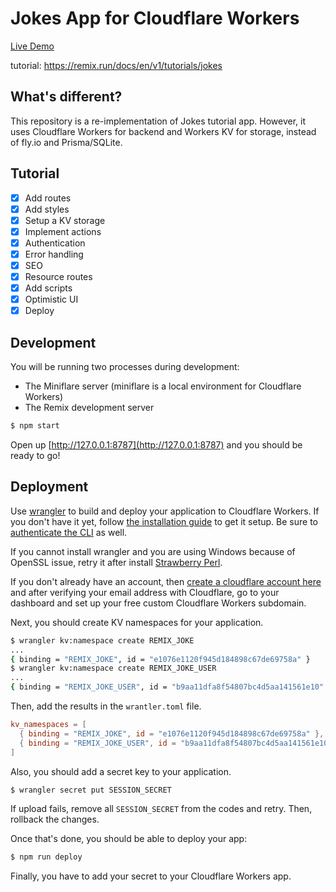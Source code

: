 # Jokes App for Cloudflare Workers

[Live Demo](https://remix-jokes.seokmin.dev)

tutorial: https://remix.run/docs/en/v1/tutorials/jokes

## What's different?

This repository is a re-implementation of Jokes tutorial app.
However, it uses Cloudflare Workers for backend and Workers KV for storage, instead of fly.io and Prisma/SQLite.

## Tutorial

- [x] Add routes
- [x] Add styles
- [x] Setup a KV storage
- [x] Implement actions
- [x] Authentication
- [x] Error handling
- [x] SEO
- [x] Resource routes
- [x] Add scripts
- [x] Optimistic UI
- [x] Deploy

## Development

You will be running two processes during development:

- The Miniflare server (miniflare is a local environment for Cloudflare Workers)
- The Remix development server

```sh
$ npm start
```

Open up [http://127.0.0.1:8787](http://127.0.0.1:8787) and you should be ready to go!

## Deployment

Use [wrangler](https://developers.cloudflare.com/workers/cli-wrangler) to build and deploy your application to Cloudflare Workers. If you don't have it yet, follow [the installation guide](https://developers.cloudflare.com/workers/cli-wrangler/install-update) to get it setup. Be sure to [authenticate the CLI](https://developers.cloudflare.com/workers/cli-wrangler/authentication) as well.

If you cannot install wrangler and you are using Windows because of OpenSSL issue, retry it after install [Strawberry Perl](https://strawberryperl.com/).

If you don't already have an account, then [create a cloudflare account here](https://dash.cloudflare.com/sign-up) and after verifying your email address with Cloudflare, go to your dashboard and set up your free custom Cloudflare Workers subdomain.

Next, you should create KV namespaces for your application.

```sh
$ wrangler kv:namespace create REMIX_JOKE
...
{ binding = "REMIX_JOKE", id = "e1076e1120f945d184898c67de69758a" }
$ wrangler kv:namespace create REMIX_JOKE_USER
...
{ binding = "REMIX_JOKE_USER", id = "b9aa11dfa8f54807bc4d5aa141561e10" }
```

Then, add the results in the `wrantler.toml` file.

```toml
kv_namespaces = [
  { binding = "REMIX_JOKE", id = "e1076e1120f945d184898c67de69758a" },
  { binding = "REMIX_JOKE_USER", id = "b9aa11dfa8f54807bc4d5aa141561e10" }
]
```

Also, you should add a secret key to your application.

```sh
$ wrangler secret put SESSION_SECRET
```

If upload fails, remove all `SESSION_SECRET` from the codes and retry. Then, rollback the changes.

Once that's done, you should be able to deploy your app:

```sh
$ npm run deploy
```

Finally, you have to add your secret to your Cloudflare Workers app.
